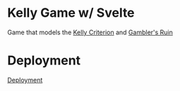 # Kelly Game w/ Svelte

Game that models the [Kelly Criterion](https://en.wikipedia.org/wiki/Kelly_criterion) and [Gambler's Ruin](https://en.wikipedia.org/wiki/Gambler%27s_ruin)

# Deployment

[Deployment](https://www.svelte-kelly.vercel.app)
